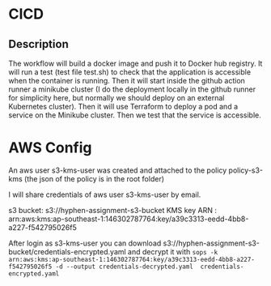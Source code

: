 # CICD

## Description
The workflow will build a docker image and push it to Docker hub registry.
It will run a test (test file test.sh) to check that the application is accessible when the container is running.
Then it will start inside the github action runner a minikube cluster (I do the deployment locally in the github runner for simplicity here, but normally we should deploy on an external Kubernetes cluster).
Then it will use Terraform to deploy a pod and a service on the Minikube cluster.
Then we test that the service is accessible.


# AWS Config

An aws user s3-kms-user was created and attached to the policy policy-s3-kms (the json of the policy is in the root folder) 

I will share credentials of aws user s3-kms-user by email.

s3 bucket: s3://hyphen-assignment-s3-bucket
KMS key ARN : arn:aws:kms:ap-southeast-1:146302787764:key/a39c3313-eedd-4bb8-a227-f542795026f5

After login as s3-kms-user you can download s3://hyphen-assignment-s3-bucket/credentials-encrypted.yaml and decrypt it with
``` sops -k arn:aws:kms:ap-southeast-1:146302787764:key/a39c3313-eedd-4bb8-a227-f542795026f5 -d --output credentials-decrypted.yaml  credentials-encrypted.yaml ```
